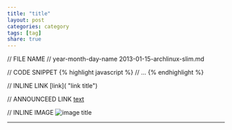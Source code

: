 ```yaml
---
title: "title"
layout: post
categories: category
tags: [tag]
share: true
---
```


// FILE NAME
// year-month-day-name
2013-01-15-archlinux-slim.md

// CODE SNIPPET
{% highlight javascript %}
// ...
{% endhighlight %}

// INLINE LINK
[link]( "link title")

// ANNOUNCEED LINK
[text][1]

// INLINE IMAGE
![image title]({{site.url}}/images/uploads/2015/08/image.jpg "image alt") 

***
[1]: http://speckyboy.com/2015/01/26/six-common-freelancing-myths/ "Six Common Freelancing Myths"
